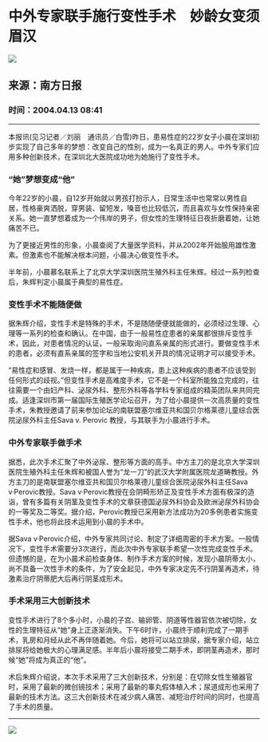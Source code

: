 # 中外专家联手施行变性手术　妙龄女变须眉汉

![](//n.sinaimg.cn/sinacn/20170523/33f8-fyfkzhs9794054.jpg)

## 来源：南方日报

### 时间：2004.04.13 08:41

---

本报讯(见习记者／刘丽　通讯员／白雪)昨日，患易性症的22岁女子小晨在深圳初步实现了自己多年的梦想：改变自己的性别，成为一名真正的男人。中外专家们应用多种创新技术，在深圳北大医院成功地为她施行了变性手术。

### “她”梦想变成“他”

今年22岁的小晨，自12岁开始就以男孩打扮示人，日常生活中也常常以男性自居，性格豪爽洒脱，穿男装、留短发，嗓音也比较低沉，而且喜欢与女性保持亲密关系。她一直梦想着成为一个伟岸的男子，但女性的生理特征日夜折磨着她，让她痛苦不已。

为了更接近男性的形象，小晨查阅了大量医学资料，并从2002年开始服用雄性激素。但激素也不能解决根本问题，小晨决心做变性手术。

半年前，小晨慕名联系上了北京大学深圳医院生殖外科主任朱辉。经过一系列检查后，朱辉判定小晨属于典型的易性症。

### 变性手术不能随便做

据朱辉介绍，变性手术是特殊的手术，不是随随便便就能做的，必须经过生理、心理等一系列的检查和确认。在中国，由于一般易性症患者的亲属都很排斥变性手术，因此，对患者情况的认证，一般采取询问直系亲属的形式进行。要做变性手术的患者，必须有直系亲属的签字和当地公安机关开具的情况证明才可以接受手术。

“易性症和感冒、发烧一样，都是属于一种疾病，患上这种疾病的患者不应该受到任何形式的歧视。”但变性手术是高难度手术，它不是一个科室所能独立完成的，往往需要一个由妇产科、泌尿外科、整形外科等各学科专家组成的精英团队来共同完成。适逢深圳市第一届国际生殖医学论坛召开，为了给小晨提供一次高质量的变性手术，朱教授邀请了前来参加论坛的南联盟塞尔维亚共和国贝尔格莱德儿童综合医院泌尿外科主任Sava v. Perovic 教授，与其联手为小晨进行手术。

### 中外专家联手做手术

据悉，此次手术汇聚了中外泌尿、整形等方面的高手。中方主刀的是北京大学深圳医院生殖外科主任朱辉和被国人誉为“龙一刀”的武汉大学附属医院龙道畴教授。外方主刀的是南联盟塞尔维亚共和国贝尔格莱德儿童综合医院泌尿外科主任Sava v·Perovic教授。Sava v·Perovic教授在会阴畸形矫正及变性手术方面有极深的造诣，曾有多篇有关阴茎及变性手术的文章获德国泌尿外科协会及欧洲泌尿外科协会的一等奖及二等奖。据介绍，Perovic教授已采用新方法成功为20多例患者实施变性手术，他也将此技术运用到小晨的手术中。

据Sava v·Perovic介绍，中外专家共同讨论、制定了详细周密的手术方案。一般情况下，变性手术需要分3次进行，而此次中外专家联手希望一次性完成变性手术。但遗憾的是，在为小晨术前检查身体、制作手术方案的时候，发现小晨阴蒂太小，尚不具备一次性手术的条件，为了安全起见，中外专家决定先不行阴茎再造术，待激素治疗阴蒂肥大后再行阴茎成形术。

### 手术采用三大创新技术

变性手术进行了8个多小时，小晨的子宫、输卵管、阴道等性器官依次被切除，女性的生理特征从“她”身上正逐渐消失。下午6时许，小晨终于顺利完成了一期手术，乳房和月经从此不再伴随着她。今后，她将可以站立排尿，据专家介绍，站立排尿将给她极大的心理满足感。半年后小晨将接受二期手术，即阴茎再造术，那时候“她”将成为真正的“他”。

术后朱辉介绍说，本次手术采用了三大创新技术，分别是：在切除女性生殖器官时，采用了最新的微创镜技术；采用了最新的睾丸假体植入术；尿道成形也采用了最新的技术方法。这三大创新技术在减少病人痛苦、减短治疗时间的同时，也提高了手术的质量。

---

![](//n.sinaimg.cn/default/2fb77759/20151125/320X320.png)
